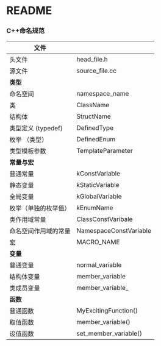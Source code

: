 # README

### C++命名规范
|**文件**               |                         |
| ----                |----                     |
|头文件               |head_file.h              |
|源文件               |source_file.cc           |
|**类型**               |                         |
|命名空间             |namespace_name            |
|类                   |ClassName                |
|结构体               |StructName               |
|类型定义 (typedef)   |DefinedType              |
|枚举 （类型）        |DefinedEnum              |
|类型模板参数         |TemplateParameter        |
|**常量与宏**           |                         |
|普通常量             |kConstVariable           |
|静态变量             |kStaticVariable          |
|全局变量             |kGlobalVariable          |
|枚举（单独的枚举值） |kEnumName                |
|类作用域常量         |ClassConstVaribale       |
|命名空间作用域的常量 |NamespaceConstVariable   |
|宏                   |MACRO_NAME               |
|**变量**               |                         |
|普通变量             |normal_variable          |
|结构体变量           |member_variable          |
|类成员变量           |member_variable_         |
|**函数**               |                         |
|普通函数             |MyExcitingFunction()     |
|取值函数             |member_variable()        |
|设值函数             |set_member_variable()    |

